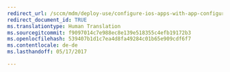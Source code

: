 ```yaml
---
redirect_url: /sccm/mdm/deploy-use/configure-ios-apps-with-app-configuration-policies
redirect_document_id: TRUE
ms.translationtype: Human Translation
ms.sourcegitcommit: f9097014c7e988ec8e139e518355c4efb19172b3
ms.openlocfilehash: 539407b1d1c7ea4d8fa49284c01b65e909cdf6f7
ms.contentlocale: de-de
ms.lasthandoff: 05/17/2017

---
```


